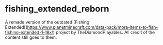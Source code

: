 # fishing_extended_reborn
A remade version of the outdated [Fishing Extended[(https://www.planetminecraft.com/data-pack/more-items-to-fish-fishing-extended-1-18x/) project by TheDiamondPlayables. All credit of the content still goes to them.
